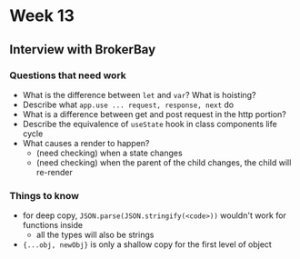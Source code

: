 # Week 13

## Interview with BrokerBay

### Questions that need work

- What is the difference between `let` and `var`? What is hoisting?
- Describe what `app.use ... request, response, next` do
- What is a difference between get and post request in the http portion?
- Describe the equivalence of `useState` hook in class components life cycle
- What causes a render to happen?
    - (need checking) when a state changes
    - (need checking) when the parent of the child changes, the child will re-render

### Things to know

- for deep copy, `JSON.parse(JSON.stringify(<code>))` wouldn't work for functions inside
    - all the types will also be strings
- `{...obj, newObj}` is only a shallow copy for the first level of object
